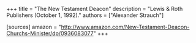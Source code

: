 +++
title = "The New Testament Deacon"
description = "Lewis & Roth Publishers (October 1, 1992)."
authors = ["Alexander Strauch"]

[sources]
amazon = "http://www.amazon.com/New-Testament-Deacon-Churchs-Minister/dp/0936083077"
+++
